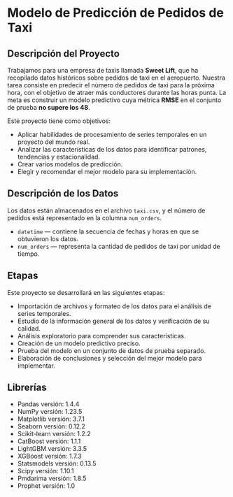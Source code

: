 # Modelo de Predicción de Pedidos de Taxi

## Descripción del Proyecto

Trabajamos para una empresa de taxis llamada **Sweet Lift**, que ha recopilado datos históricos sobre pedidos de taxi en el aeropuerto. Nuestra tarea consiste en predecir el número de pedidos de taxi para la próxima hora, con el objetivo de atraer más conductores durante las horas punta. La meta es construir un modelo predictivo cuya métrica **RMSE** en el conjunto de prueba **no supere los 48**.

Este proyecto tiene como objetivos:
- Aplicar habilidades de procesamiento de series temporales en un proyecto del mundo real.
- Analizar las características de los datos para identificar patrones, tendencias y estacionalidad.
- Crear varios modelos de predicción.
- Elegir y recomendar el mejor modelo para su implementación.

## Descripción de los Datos

Los datos están almacenados en el archivo `taxi.csv`, y el número de pedidos está representado en la columna `num_orders`.
- `datetime` — contiene la secuencia de fechas y horas en que se obtuvieron los datos.
- `num_orders` — representa la cantidad de pedidos de taxi por unidad de tiempo.

## Etapas

Este proyecto se desarrollará en las siguientes etapas:
- Importación de archivos y formateo de los datos para el análisis de series temporales.
- Estudio de la información general de los datos y verificación de su calidad.
- Análisis exploratorio para comprender sus características.
- Creación de un modelo predictivo preciso.
- Prueba del modelo en un conjunto de datos de prueba separado.
- Elaboración de conclusiones y selección del mejor modelo para implementar.

## Librerías

- Pandas versión: 1.4.4  
- NumPy versión: 1.23.5  
- Matplotlib versión: 3.7.1  
- Seaborn versión: 0.12.2  
- Scikit-learn versión: 1.2.2  
- CatBoost versión: 1.1.1  
- LightGBM versión: 3.3.5  
- XGBoost versión: 1.7.3  
- Statsmodels versión: 0.13.5  
- Scipy versión: 1.10.1  
- Pmdarima versión: 1.8.5  
- Prophet versión: 1.0